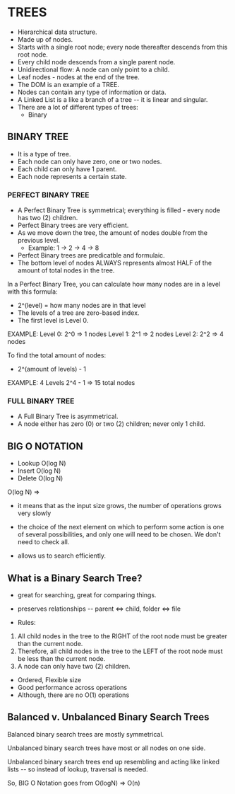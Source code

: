 # TREES

* Hierarchical data structure.
* Made up of nodes.
* Starts with a single root node; every node thereafter descends from this root node. 
* Every child node descends from a single parent node. 
* Unidirectional flow: A node can only point to a child.
* Leaf nodes - nodes at the end of the tree. 
* The DOM is an example of a TREE. 
* Nodes can contain any type of information or data. 
* A Linked List is a like a branch of a tree -- it is linear and singular. 
* There are a lot of different types of trees:
    * Binary


## BINARY TREE

* It is a type of tree. 
* Each node can only have zero, one or two nodes. 
* Each child can only have 1 parent. 
* Each node represents a certain state. 

### PERFECT BINARY TREE

* A Perfect Binary Tree is symmetrical; everything is filled - every node has two (2) children. 
* Perfect Binary trees are very efficient. 
* As we move down the tree, the amount of nodes double from the previous level. 
    * Example: 1 -> 2 -> 4 -> 8
* Perfect Binary trees are predicatble and formulaic. 
* The bottom level of nodes ALWAYS represents almost HALF of the amount of total nodes in the tree. 

In a Perfect Binary Tree, you can calculate how many nodes are in a level with this formula:
  * 2^(level) = how many nodes are in that level
  * The levels of a tree are zero-based index. 
  * The first level is Level 0. 

EXAMPLE: 
Level 0: 2^0 => 1 nodes
Level 1: 2^1 => 2 nodes
Level 2: 2^2 => 4 nodes

To find the total amount of nodes:
* 2^(amount of levels) - 1 

EXAMPLE:
4 Levels
2^4 - 1 => 15 total nodes


### FULL BINARY TREE 

* A Full Binary Tree is asymmetrical.
* A node either has zero (0) or two (2) children; never only 1 child.

## BIG O NOTATION

* Lookup O(log N)
* Insert O(log N)
* Delete O(log N)

O(log N) => 
* it means that as the input size grows, the number of operations grows very slowly

* the choice of the next element on which to perform some action is one of several possibilities, and only one will need to be chosen. We don't need to check all. 

* allows us to search efficiently. 

## What is a Binary Search Tree?

* great for searching, great for comparing things. 
* preserves relationships -- parent <=> child, folder <=> file

* Rules: 
1. All child nodes in the tree to the RIGHT of the root node must be greater than the current node. 
2. Therefore, all child nodes in the tree to the LEFT of the root node must be less than the current node. 
3. A node can only have two (2) children. 


* Ordered, Flexible size
* Good performance across operations
* Although, there are no O(1) operations


## Balanced v. Unbalanced Binary Search Trees

Balanced binary search trees are mostly symmetrical. 

Unbalanced binary search trees have most or all nodes on one side. 

Unbalanced binary search trees end up resembling and acting like linked lists -- so instead of lookup, traversal is needed. 

So, BIG O Notation goes from O(logN) => O(n)





